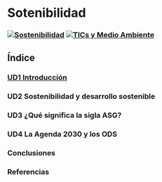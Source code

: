 # Sotenibilidad
### [![Sostenibilidad](https://img.shields.io/badge/Sostenibilidad-green?style=for-the-badge&logo=leaf)](./ud2.Sostenibilidad) [![TICs y Medio Ambiente](https://img.shields.io/badge/TICs_y_Medio_Ambiente-blue?style=for-the-badge&logo=computer)](./ud3.ASG)

## Índice

### [UD1 Introducción](./UD1/ud1.md)
### UD2 Sostenibilidad y desarrollo sostenible
### UD3 ¿Qué significa la sigla ASG?
### UD4 La Agenda 2030 y los ODS
### Conclusiones
### Referencias

